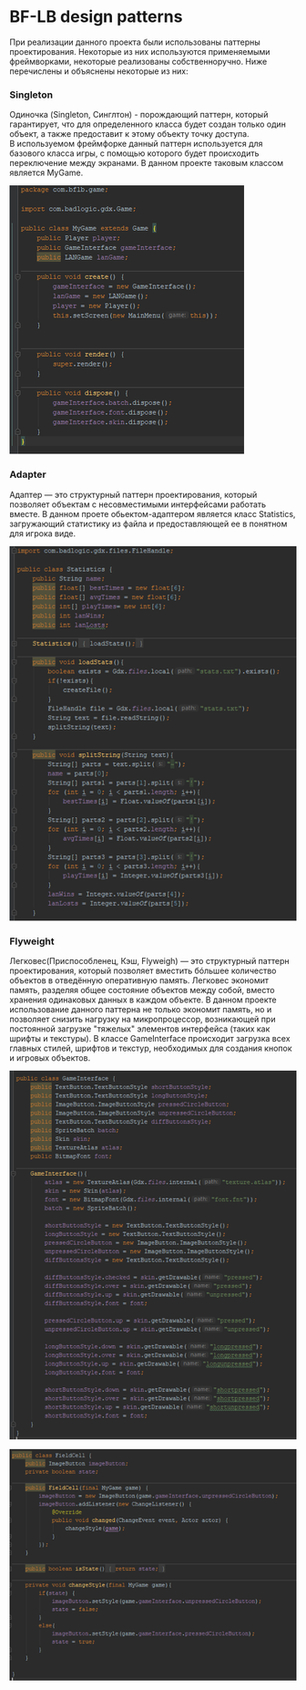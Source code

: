 # BF-LB design patterns
При реализации данного проекта были использованы паттерны проектирования. Некоторые из них используются применяемыми фреймворками, некоторые реализованы собственноручно. Ниже перечислены и объяснены некоторые из них:
### Singleton
Одиночка (Singleton, Синглтон) - порождающий паттерн, который гарантирует, что для определенного класса будет создан только один объект, а также предоставит к этому объекту точку доступа.  
В используемом фреймфорке данный паттерн используется для базового класса игры, с помощью которого будет происходить переключение между экранами. В данном проекте таковым классом является MyGame.

![Singleton](https://github.com/Cemiroling/BF-LB/blob/master/DesignPatterns/Screens/Singleton.png)
### Adapter
Адаптер — это структурный паттерн проектирования, который позволяет объектам с несовместимыми интерфейсами работать вместе. В данном проете обьектом-адаптером является класс Statistics, загружающий статистику из файла и предоставляющей ее в понятном для игрока виде.

![Adapter](https://github.com/Cemiroling/BF-LB/blob/master/DesignPatterns/Screens/Adapter.png)

### Flyweight
Легковес(Приспособленец, Кэш, Flyweigh) — это структурный паттерн проектирования, который позволяет вместить бóльшее количество объектов в отведённую оперативную память. Легковес экономит память, разделяя общее состояние объектов между собой, вместо хранения одинаковых данных в каждом объекте.
В данном проекте использование данного паттерна не только экономит память, но и позволяет снизить нагрузку на микропроцессор, возникающей при постоянной загрузке "тяжелых" элементов интерфейса (таких как шрифты и текстуры). В классе GameInterface происходит загрузка всех главных стилей, шрифтов и текстур, необходимых для создания кнопок и игровых объектов.  

![Flyweight](https://github.com/Cemiroling/BF-LB/blob/master/DesignPatterns/Screens/FlyWeigth1.png)

![Flyweight](https://github.com/Cemiroling/BF-LB/blob/master/DesignPatterns/Screens/FlyWeight2.png)
